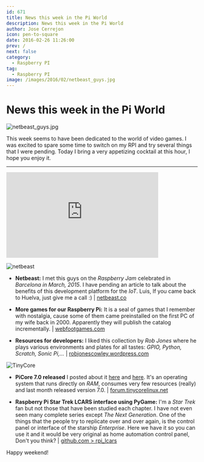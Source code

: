 ```yaml
---
id: 671
title: News this week in the Pi World
description: News this week in the Pi World
author: Jose Cerrejon
icon: pen-to-square
date: 2016-02-26 11:26:00
prev: /
next: false
category:
  - Raspberry PI
tag:
  - Raspberry PI
image: /images/2016/02/netbeast_guys.jpg
---
```


# News this week in the Pi World

![netbeast_guys.jpg](/images/2016/02/netbeast_guys.jpg)

This week seems to have been dedicated to the world of video games. I was excited to spare some time to switch on my RPI and try several things that I were pending. Today I bring a very appetizing cocktail at this hour, I hope you enjoy it.

- - -
<iframe width="400" height="225" src="https://www.youtube.com/embed/HCEL9O3ie40?rel=0&amp;showinfo=0" frameborder="0" allowfullscreen></iframe>

![netbeast](/images/2016/02/netbeast.png)

* **Netbeast:** I met this guys on the *Raspberry Jam* celebrated in *Barcelona in March, 2015*.  I have pending an article to talk about the benefits of this development platform for the *IoT*. Luis, If you came back to Huelva, just give me a call :) | [netbeast.co](https://netbeast.co/)

* **More games for our Raspberry Pi:** It is a seal of games that I remember with nostalgia, cause some of them came preinstalled on the first PC of my wife back in 2000. Apparently they will publish the catalog incrementally. | [webfootgames.com](http://www.webfootgames.com/pi/)

* **Resources for developers:** I liked this collection by *Rob Jones* where he plays various environments and plates for all tastes: *GPIO, Python, Scratch, Sonic Pi,...* | [robjonescowley.wordpress.com](https://robjonescowley.wordpress.com/resources/)

![TinyCore](/images/2014/02/picore_desktop_02_min.jpg)

* **PiCore 7.0 released** I posted about it [here](/post.php?id=361) and [here](/post.php?id=362). It's an operating system that runs directly on *RAM*, consumes very few resources (really) and last month released version 7.0. | [forum.tinycorelinux.net](http://forum.tinycorelinux.net/index.php/topic,19469.0.html)

* **Raspberry Pi Star Trek LCARS interface using PyGame:** I'm a *Star Trek* fan but not those that have been studied each chapter. I have not even seen many complete series except *The Next Generation*. One of the things that the people try to replicate over and over again, is the control panel or interface of the starship *Enterprise*. Here we have it so you can use it and it would be very original as home automation control panel, Don't you think?  | [github.com > rpi_lcars](https://github.com/tobykurien/rpi_lcars)

 

Happy weekend!